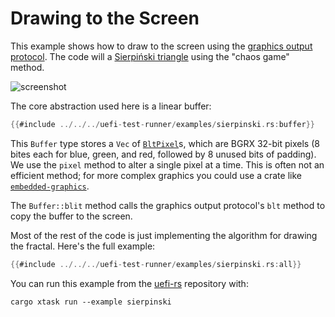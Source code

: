 # Drawing to the Screen

This example shows how to draw to the screen using the [graphics output protocol].
The code will a [Sierpiński triangle] using the "chaos game" method.

![screenshot](https://i.imgur.com/0tpjtV6.png)

The core abstraction used here is a linear buffer:
```rust
{{#include ../../../uefi-test-runner/examples/sierpinski.rs:buffer}}
```

This `Buffer` type stores a `Vec` of [`BltPixel`]s, which are BGRX
32-bit pixels (8 bites each for blue, green, and red, followed by 8
unused bits of padding). We use the `pixel` method to alter a single
pixel at a time. This is often not an efficient method; for more complex
graphics you could use a crate like [`embedded-graphics`].

The `Buffer::blit` method calls the graphics output protocol's `blt`
method to copy the buffer to the screen.

Most of the rest of the code is just implementing the algorithm for
drawing the fractal. Here's the full example:

```rust
{{#include ../../../uefi-test-runner/examples/sierpinski.rs:all}}
```

You can run this example from the [uefi-rs] repository with:
```console
cargo xtask run --example sierpinski
```

[Sierpiński triangle]: https://en.wikipedia.org/wiki/Sierpiński_triangle#Chaos_game
[`BltPixel`]: https://docs.rs/uefi/latest/uefi/proto/console/gop/struct.BltPixel.html
[`embedded-graphics`]: https://crates.io/crates/embedded-graphics
[graphics output protocol]: https://docs.rs/uefi/latest/uefi/proto/console/gop/index.html
[uefi-rs]: https://github.com/rust-osdev/uefi-rs
